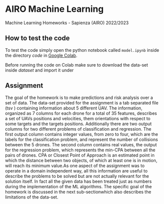 # AIRO Machine Learning
Machine Learning Homeworks - Sapienza (AIRO) 2022/2023

## How to test the code 
To test the code simply open the python notebook called `model.ipynb` inside the directory *code* in [Google Colab](https://colab.research.google.com/).

Before running the code on Colab make sure to download the data-set inside *dataset* and import it under 
 
## Assignment
The goal of the homework is to make predictions and risk analysis over a set of data. The data-set provided for the assignment is a tab separated file (tsv ) containing information about 5 different UAV. The information, organized as 7 columns for each drone for a total of 35 features, describes a set of UAVs positions and velocities, them orientations with respect to some targets and the targets positions. Additionally there are two output columns for two different problems of classification and regression. The first output column contains integer values, from zero to four, which are the labels for the classification problem, and represent the number of collisions between the 5 drones. The second column contains real values, the output for the regression problem, which represents the min-CPA between all the pairs of drones. CPA or Closest Point of Approach is an estimated point in which the distance between two objects, of which at least one is in motion, will reach its minimum value.As one aspect of the assignment was to operate in a domain independent way, all this information are useful to describe the problems to be solved but are not actually relevant for the solution itself. In fact all the given data has been treated just as numbers during the implementation of the ML algorithms. The specific goal of the homework is discussed in the next sub-sectionwhich also describes the limitations of the data-set.
